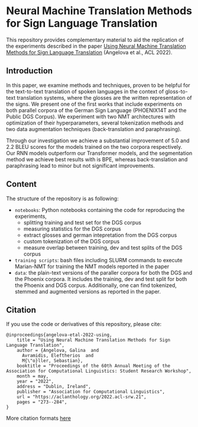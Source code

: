 # Neural Machine Translation Methods for Sign Language Translation

This repository provides complementary material to aid the replication of the experiments described in the paper [Using Neural Machine Translation Methods for Sign Language Translation](https://aclanthology.org/2022.acl-srw.21) (Angelova et al., ACL 2022). 


## Introduction

In this paper, we examine methods and techniques, proven to be helpful for the text-to-text translation of spoken languages in the context of gloss-to-text translation systems, where the glosses are the written representation of the signs. We present one of the first works that include experiments on both parallel corpora of the German Sign Language (PHOENIX14T and the Public DGS Corpus). We experiment with two NMT architectures with optimization of their hyperparameters, several tokenization methods and two data augmentation techniques (back-translation and paraphrasing). 

Through our investigation we achieve a substantial improvement of 5.0 and 2.2 BLEU scores for the models trained on the two corpora respectively. 
Our RNN models outperform our Transformer models, and the segmentation method we achieve best results with is BPE, whereas back-translation and paraphrasing lead to minor but not significant improvements. 

## Content 

The structure of the repository is as following:

 * `notebooks`: Python notebooks containing the code for reproducing the experiments, 
   *  splitting training and test set for the DGS corpus
   *  measuring statistics for the DGS corpus
   *  extract glosses and german intepretation from the DGS corpus
   *  custom tokenization of the DGS corpus
   *  measure overlap between training, dev and test splits of the DGS corpus
 * `training scripts`: bash files including SLURM commands to execute Marian-NMT for training the NMT models reported in the paper
 * `data`: the plain-text versions of the paraller corpora for both the DGS and the Phoenix corpora. It includes the training, dev and test split for both the Phoenix and DGS corpus. Additionally, one can find tokenized, stemmed and augmented versions as reported in the paper.  

## Citation

If you use the code or derivatives of this repository, please cite:

```
@inproceedings{angelova-etal-2022-using,
    title = "Using Neural Machine Translation Methods for Sign Language Translation",
    author = {Angelova, Galina  and
      Avramidis, Eleftherios  and
      M{\"o}ller, Sebastian},
    booktitle = "Proceedings of the 60th Annual Meeting of the Association for Computational Linguistics: Student Research Workshop",
    month = may,
    year = "2022",
    address = "Dublin, Ireland",
    publisher = "Association for Computational Linguistics",
    url = "https://aclanthology.org/2022.acl-srw.21",
    pages = "273--284",
}
```

More citation formats [here](https://aclanthology.org/2022.acl-srw.21/)
